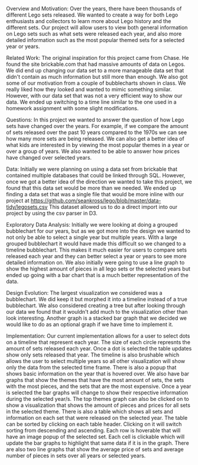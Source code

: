 Overview and Motivation:
  Over the years, there have been thousands of different Lego sets released.  We wanted to create a way for both Lego enthusiasts and
  collectors to learn more about Lego history and the different sets.  Our project will allow users to view both general information on
  Lego sets such as what sets were released each year, and also more detailed information such as the most popular themed sets for a
  selected year or years.

Related Work:
  The original inspiration for this project came from Chase.  He found the site brickable.com that had massive amounts of data on Legos.
  We did end up changing our data set to a more manageable data set that didn't contain as much information but still more than enough. 
  We also got some of our motivation from a couple of bubblecharts shown in class.  We really liked how they looked and wanted to mimic
  something similar.  However, with our data set that was not a very efficient way to show our data.  We ended up switching to a time 
  line similar to the one used in a homework assignment with some slight modifications.

Questions:
  In this project we wanted to answer the question of how Lego sets have changed over the years.  For example, if we compare the amount 
  of sets released over the past 10 years compared to the 1970s we can see how many more sets are being released.  We can also get a 
  better idea of what kids are interested in by viewing the most popular themes in a year or over a group of years.  We also wanted to
  be able to answer how prices have changed over selected years.

Data:
  Initially we were planning on using a data set from brickable that contained multiple databases that could be linked through SQL.
  However, once we got a better idea of the direction we wanted to take this project, we found that this data set would be more than we 
  needed.  We ended up finding a data set that was a single file that would be more inline with our project at 
  https://github.com/seankross/lego/blob/master/data-tidy/legosets.csv  This dataset allowed us to do a direct import into our project 
  by using the csv parser in D3.

Exploratory Data Analysis:
  Initially we were looking at doing a grouped bubblechart for our years, but as we got more into the design we wanted to not only be 
  able to select a single year but multiple years.  With a large grouped bubblechart it would have made this difficult so we changed to 
  a timeline bubblechart.  This makes it much easier for users to compare sets released each year and they can better select a year or 
  years to see more detailed information on.  We also initially were going to use a line graph to show the highest amount of pieces in 
  all lego sets or the selected years but ended up going with a bar chart that is a much better representation of the data. 

Design Evolution:
  The largest visualization we considered was a bubblechart.  We did keep it but morphed it into a timeline instead of a true
  bubblechart.  We also considered creating a tree but after looking through our data we found that it wouldn't add much to the
  visualization other than look interesting.  Another graph is a stacked bar graph that we decided we would like to do as an optional
  graph if we have time to implement it. 

Implementation:
  Our current implementation allows for a user to select dots on a timeline that represent each year.  The size of each circle represnts
  the amount of sets released each year.  Once a dot is selected the table updates show only sets released that year. The timeline is 
  also brushable which allows the user to select multiple years so all other visualization will show only the data from the selected 
  time frame.  There is also a popup that shows basic information on the year that is hovered over. We also have bar graphs that show
  the themes that have the most amount of sets, the sets with the most pieces, and the sets that are the most expensive. Once a year is
  selected the bar graphs will change to show their respective information during the selected year/s. The top themes graph can also be
  clicked on to show a visualization that shows the amount of pieces and prices for all sets in the selected theme. There is also a 
  table which shows all sets and information on each set that were released on the selected year.  The table can be sorted by clicking
  on each table header.  Clicking on it will switch sorting from descending and ascending.  Each row is hoverable that will have an
  image popup of the selected set.  Each cell is clickable which will update the bar graphs to highlight that same data if it is in the 
  graph. There are also two line graphs that show the average price of sets and average number of pieces in sets over all years or
  selected years.
